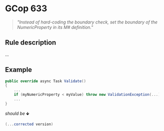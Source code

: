 ﻿# GCop 633

> *"Instead of hard-coding the boundary check, set the boundary of the NumericProperty in its M# definition."*

## Rule description

...

## Example

```csharp
public override async Task Validate()
{
    ...
    if (myNumericProperty < myValue) throw new ValidationException(...);
    ...
}
```

*should be* 🡻

```csharp
(...corrected version)
```